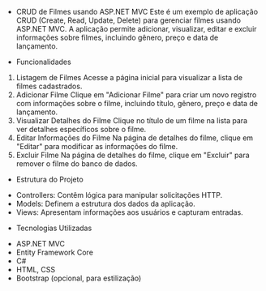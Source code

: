 * CRUD de Filmes usando ASP.NET MVC
Este é um exemplo de aplicação CRUD (Create, Read, Update, Delete) para gerenciar filmes usando ASP.NET MVC. A aplicação permite adicionar, visualizar, editar e excluir informações sobre filmes, incluindo gênero, preço e data de lançamento.

* Funcionalidades
1. Listagem de Filmes
Acesse a página inicial para visualizar a lista de filmes cadastrados.
2. Adicionar Filme
Clique em "Adicionar Filme" para criar um novo registro com informações sobre o filme, incluindo título, gênero, preço e data de lançamento.
3. Visualizar Detalhes do Filme
Clique no título de um filme na lista para ver detalhes específicos sobre o filme.
4. Editar Informações do Filme
Na página de detalhes do filme, clique em "Editar" para modificar as informações do filme.
5. Excluir Filme
Na página de detalhes do filme, clique em "Excluir" para remover o filme do banco de dados.

* Estrutura do Projeto
- Controllers: Contêm lógica para manipular solicitações HTTP.
- Models: Definem a estrutura dos dados da aplicação.
- Views: Apresentam informações aos usuários e capturam entradas.

* Tecnologias Utilizadas
- ASP.NET MVC
- Entity Framework Core
- C#
- HTML, CSS
- Bootstrap (opcional, para estilização)